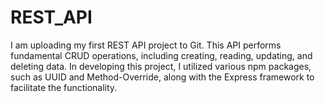 # REST_API
I am uploading my first REST API project to Git. This API performs fundamental CRUD operations, including creating, reading, updating, and deleting data. In developing this project, I utilized various npm packages, such as UUID and Method-Override, along with the Express framework to facilitate the functionality.
